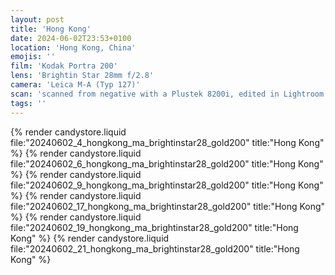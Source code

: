 ```yaml
---
layout: post
title: 'Hong Kong'
date: 2024-06-02T23:53+0100
location: 'Hong Kong, China'
emojis: ''
film: 'Kodak Portra 200'
lens: 'Brightin Star 28mm f/2.8'
camera: 'Leica M-A (Typ 127)'
scan: 'scanned from negative with a Plustek 8200i, edited in Lightroom'
tags: ''
---
```


{% render candystore.liquid file:"20240602_4_hongkong_ma_brightinstar28_gold200" title:"Hong Kong" %}
{% render candystore.liquid file:"20240602_6_hongkong_ma_brightinstar28_gold200" title:"Hong Kong" %}
{% render candystore.liquid file:"20240602_9_hongkong_ma_brightinstar28_gold200" title:"Hong Kong" %}
{% render candystore.liquid file:"20240602_17_hongkong_ma_brightinstar28_gold200" title:"Hong Kong" %}
{% render candystore.liquid file:"20240602_19_hongkong_ma_brightinstar28_gold200" title:"Hong Kong" %}
{% render candystore.liquid file:"20240602_21_hongkong_ma_brightinstar28_gold200" title:"Hong Kong" %}

